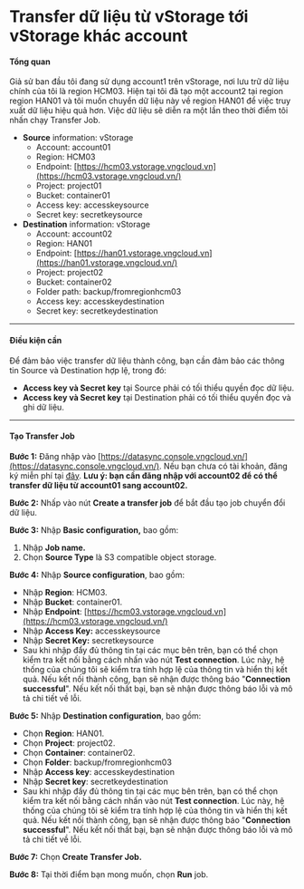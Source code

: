 # Transfer dữ liệu từ vStorage tới vStorage khác account

#### Tổng quan <a href="#transferdulieutuvstoragetoivstoragekhacaccount-tongquan" id="transferdulieutuvstoragetoivstoragekhacaccount-tongquan"></a>

Giả sử ban đầu tôi đang sử dụng account1 trên vStorage, nơi lưu trữ dữ liệu chính của tôi là region HCM03. Hiện tại tôi đã tạo một account2 tại region region HAN01 và tôi muốn chuyển dữ liệu này về region HAN01 để việc truy xuất dữ liệu hiệu quả hơn. Việc dữ liệu sẽ diễn ra một lần theo thời điểm tôi nhấn chạy Transfer Job.&#x20;

* **Source** information: vStorage
  * Account: account01
  * Region: HCM03
  * Endpoint: [https://hcm03.vstorage.vngcloud.vn](https://hcm03.vstorage.vngcloud.vn/)
  * Project: project01
  * Bucket: container01
  * Access key: accesskeysource
  * Secret key: secretkeysource
* **Destination** information: vStorage
  * Account: account02
  * Region: HAN01
  * Endpoint: [https://han01.vstorage.vngcloud.vn](https://han01.vstorage.vngcloud.vn/)
  * Project: project02
  * Bucket: container02
  * Folder path: backup/fromregionhcm03
  * Access key: accesskeydestination
  * Secret key: secretkeydestination

***

#### Điều kiện cần <a href="#transferdulieutuvstoragetoivstoragekhacaccount-dieukiencan" id="transferdulieutuvstoragetoivstoragekhacaccount-dieukiencan"></a>

Để đảm bảo việc transfer dữ liệu thành công, bạn cần đảm bảo các thông tin Source và Destination hợp lệ, trong đó:&#x20;

* **Access key và Secret key** tại Source phải có tối thiểu quyền đọc dữ liệu.
* **Access key và Secret key** tại Destination phải có tối thiểu quyền đọc và ghi dữ liệu.

***

#### Tạo Transfer Job <a href="#transferdulieutuvstoragetoivstoragekhacaccount-taotransferjob" id="transferdulieutuvstoragetoivstoragekhacaccount-taotransferjob"></a>

**Bước 1:** Đăng nhập vào [https://datasync.console.vngcloud.vn/](https://datasync.console.vngcloud.vn/). Nếu bạn chưa có tài khoản, đăng ký miễn phí tại [đây](https://register.vngcloud.vn/signup). **Lưu ý: bạn cần đăng nhập với account02 để có thể transfer dữ liệu từ account01 sang account02.**

**Bước 2:** Nhấp vào nút **Create a transfer job** để bắt đầu tạo job chuyển đổi dữ liệu.

**Bước 3:** Nhập **Basic configuration,** bao gồm:&#x20;

1. Nhập **Job name.**
2. Chọn **Source Type** là S3 compatible object storage.

**Bước 4:** Nhập **Source configuration**, bao gồm:&#x20;

* Nhập **Region**: HCM03.
* Nhập **Bucket**: container01.
* Nhập **Endpoint**: [https://hcm03.vstorage.vngcloud.vn](https://hcm03.vstorage.vngcloud.vn/)
* Nhập **Access Key:** accesskeysource
* Nhập **Secret Key:** secretkeysource
* Sau khi nhập đẩy đủ thông tin tại các mục bên trên, bạn có thể chọn kiểm tra kết nối bằng cách nhấn vào nút **Test connection**. Lúc này, hệ thống của chúng tôi sẽ kiểm tra tính hợp lệ của thông tin và hiển thị kết quả. Nếu kết nối thành công, bạn sẽ nhận được thông báo "**Connection successful**". Nếu kết nối thất bại, bạn sẽ nhận được thông báo lỗi và mô tả chi tiết về lỗi.

**Bước 5:** Nhập **Destination configuration**, bao gồm:

* Chọn **Region**: HAN01.
* Chọn **Project**: project02.
* Chọn **Container**: container02.
* Chọn **Folder**: backup/fromregionhcm03
* Nhập **Access key**: accesskeydestination
* Nhập **Secret key**: secretkeydestination
* Sau khi nhập đẩy đủ thông tin tại các mục bên trên, bạn có thể chọn kiểm tra kết nối bằng cách nhấn vào nút **Test connection**. Lúc này, hệ thống của chúng tôi sẽ kiểm tra tính hợp lệ của thông tin và hiển thị kết quả. Nếu kết nối thành công, bạn sẽ nhận được thông báo "**Connection successful**". Nếu kết nối thất bại, bạn sẽ nhận được thông báo lỗi và mô tả chi tiết về lỗi.

**Bước 7:** Chọn **Create Transfer Job.**

**Bước 8:** Tại thời điểm bạn mong muốn, chọn **Run** job.
